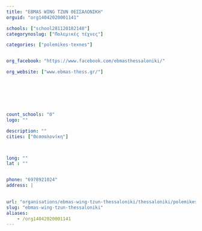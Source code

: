 ```yaml
---
title: "EBMAS WING TZUN ΘΕΣΣΑΛΟΝΙΚΗ"
orguid: "org14042020001141"

schools: ["school281120182148"]
categorynoslug: ["Πολεμικές τέχνες"]

categories: ["polemikes-texnes"]


org_facebook: "https://www.facebook.com/ebmasthessaloniki/"

org_website: ["www.ebmas-thess.gr/"]







count_schools: "0"
logo: ""

description: ""
cities: ["Θεσσαλονίκη"]



long: ""
lat : ""


phone: "6978921024"
address: |
    

url: "organisations/ebmas-wing-tzun-thessaloniki/thessaloniki/polemikes-texnes"
slug: "ebmas-wing-tzun-thessaloniki"
aliases:
    - /org14042020001141
---
```



